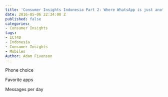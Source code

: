 ```yaml
---
title: 'Consumer Insights Indonesia Part 2: Where WhatsApp is just another BBM clone'
date: 2016-05-06 22:34:00 Z
published: false
categories:
- Consumer Insights
tags:
- ICT4D
- Indonesia
- Consumer Insights
- Mobiles
Author: Adam Fivenson
---
```


Phone choice
<script id="infogram_0_YoGs14jnIabkggBh" title="Phone Choice" src="//e.infogr.am/js/embed.js?j0X" type="text/javascript"></script>

Favorite apps
<script id="infogram_0_73daef7e-f91b-449f-9c10-44214117e967" title="Favorite apps 2" src="//e.infogr.am/js/embed.js?gOo" type="text/javascript"></script>

Messages per day
<script id="infogram_0_N4e6sWYz1zPSPnOl" title="Messages per day" src="//e.infogr.am/js/embed.js?dAU" type="text/javascript"></script>

